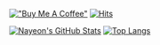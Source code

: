 [!["Buy Me A Coffee"](https://www.buymeacoffee.com/assets/img/custom_images/orange_img.png)](https://www.buymeacoffee.com/nayeonshin)
[![Hits](https://hits.seeyoufarm.com/api/count/incr/badge.svg?url=https%3A%2F%2Fgithub.com%2Fnayeonshin%2Fhit-counter&count_bg=%23FF7C7A&title_bg=%23000000&icon=&icon_color=%23E7E7E7&title=hits&edge_flat=true)](https://github.com/nayeonshin)

[![Nayeon's GitHub Stats](https://github-readme-stats.vercel.app/api?username=nayeonshin&theme=onedark&show_icons=true&count_private=true&hide_border=true)](https://github.com/nayeonshin)
[![Top Langs](https://github-readme-stats.vercel.app/api/top-langs/?username=nayeonshin&theme=onedark&layout=compact&hide_border=true)](https://github.com/nayeonshin)
